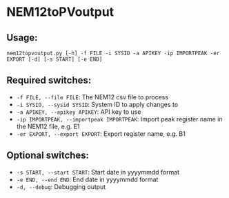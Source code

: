 # NEM12toPVoutput

## Usage:

`nem12topvoutput.py [-h] -f FILE -i SYSID -a APIKEY -ip IMPORTPEAK -er EXPORT [-d] [-s START] [-e END]`

## Required switches:
* `-f FILE, --file FILE`: The NEM12 csv file to process
* `-i SYSID, --sysid SYSID`: System ID to apply changes to
* `-a APIKEY, --apikey APIKEY`: API key to use
* `-ip IMPORTPEAK, --importpeak IMPORTPEAK`: Import peak register name in the NEM12 file, e.g. E1
* `-er EXPORT, --export EXPORT`: Export register name, e.g. B1

## Optional switches:
* `-s START, --start START`: Start date in yyyymmdd format
* `-e END, --end END`: End date in yyyymmdd format
* `-d, --debug`: Debugging output
